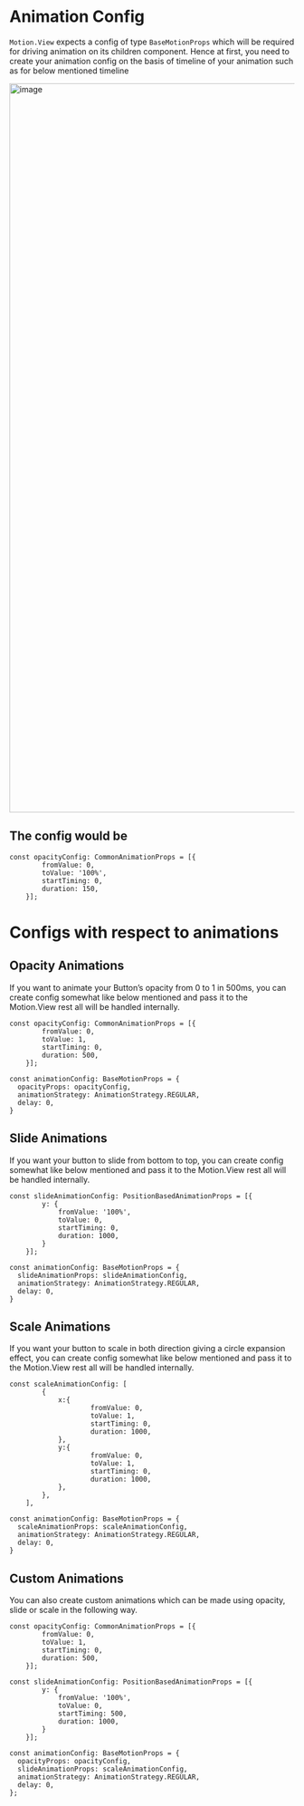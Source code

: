 # Animation Config
`Motion.View` expects a config of type `BaseMotionProps` which will be required for driving animation on its children component. Hence at first, you need to create your animation config on the basis of timeline of your animation such as for below mentioned timeline

<img width="1288" alt="image" src="https://user-images.githubusercontent.com/35339165/183665865-83fc2e06-0ab9-4135-b5ce-91c519a53f27.png">

## The config would be
```
const opacityConfig: CommonAnimationProps = [{
		fromValue: 0,
		toValue: '100%',
		startTiming: 0,
		duration: 150,
	}];
```

# Configs with respect to animations
## Opacity Animations
If you want to animate your Button’s opacity from 0 to 1 in 500ms, you can create config somewhat like below mentioned and pass it to the Motion.View rest all will be handled internally.

```
const opacityConfig: CommonAnimationProps = [{
		fromValue: 0,
		toValue: 1,
		startTiming: 0,
		duration: 500,
	}];

const animationConfig: BaseMotionProps = {
  opacityProps: opacityConfig,
  animationStrategy: AnimationStrategy.REGULAR,
  delay: 0,
}
```
## Slide Animations
If you want your button to slide from bottom to top, you can create config somewhat like below mentioned and pass it to the Motion.View rest all will be handled internally.

```
const slideAnimationConfig: PositionBasedAnimationProps = [{
		y: {
			fromValue: '100%',
			toValue: 0,
			startTiming: 0,
			duration: 1000,
		}
	}];

const animationConfig: BaseMotionProps = {
  slideAnimationProps: slideAnimationConfig,
  animationStrategy: AnimationStrategy.REGULAR,
  delay: 0,
}
```

## Scale Animations
If you want your button to scale in both direction giving a circle expansion effect, you can create config somewhat like below mentioned and pass it to the Motion.View rest all will be handled internally.

```
const scaleAnimationConfig: [
		{
			x:{
					fromValue: 0,
					toValue: 1,
					startTiming: 0,
					duration: 1000,
			},
			y:{
					fromValue: 0,
					toValue: 1,
					startTiming: 0,
					duration: 1000,
			},
		},
	],

const animationConfig: BaseMotionProps = {
  scaleAnimationProps: scaleAnimationConfig,
  animationStrategy: AnimationStrategy.REGULAR,
  delay: 0,
}
```
## Custom Animations
You can also create custom animations which can be made using opacity, slide or scale in the following way.

```
const opacityConfig: CommonAnimationProps = [{
		fromValue: 0,
		toValue: 1,
		startTiming: 0,
		duration: 500,
	}];
	
const slideAnimationConfig: PositionBasedAnimationProps = [{
		y: {
			fromValue: '100%',
			toValue: 0,
			startTiming: 500,
			duration: 1000,
		}
	}];
	
const animationConfig: BaseMotionProps = {
  opacityProps: opacityConfig,
  slideAnimationProps: scaleAnimationConfig,
  animationStrategy: AnimationStrategy.REGULAR,
  delay: 0,
};
```